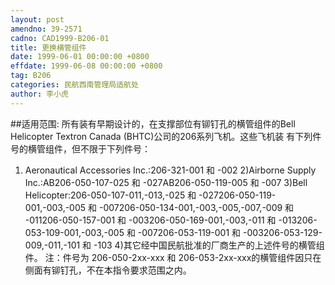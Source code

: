 ```yaml
---
layout: post
amendno: 39-2571
cadno: CAD1999-B206-01
title: 更换横管组件
date: 1999-06-01 00:00:00 +0800
effdate: 1999-06-08 00:00:00 +0800
tag: B206
categories: 民航西南管理局适航处
author: 李小虎
---
```


##适用范围:
所有装有早期设计的，在支撑部位有铆钉孔的横管组件的Bell
Helicopter Textron Canada (BHTC)公司的206系列飞机。这些飞机装
有下列件号的横管组件，但不限于下列件号：
1) Aeronautical Accessories Inc.:206-321-001 和 -002
2)Airborne Supply Inc.:AB206-050-107-025 和 -027AB206-050-119-005 和 -007
3)Bell Helicopter:206-050-107-011,-013,-025 和 -027206-050-119-001,-003,-005 和 -007206-050-134-001,-003,-005,-007,-009 和 -011206-050-157-001 和 -003206-050-169-001,-003,-011 和 -013206-053-109-001,-003,-005 和 -007206-053-119-001 和 -003206-053-129-009,-011,-101 和 -103
4)其它经中国民航批准的厂商生产的上述件号的横管组件。 注：件号为 206-050-2xx-xxx 和 206-053-2xx-xxx的横管组件因只在
侧面有铆钉孔，不在本指令要求范围之内。

